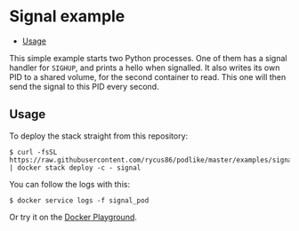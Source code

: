 # Signal example

- [Usage](#usage)

This simple example starts two Python processes. One of them has a signal handler for `SIGHUP`, and prints a hello when signalled. It also writes its own PID to a shared volume, for the second container to read. This one will then send the signal to this PID every second.

## Usage

To deploy the stack straight from this repository:

```shell
$ curl -fsSL https://raw.githubusercontent.com/rycus86/podlike/master/examples/signal/stack.yml | docker stack deploy -c - signal
```

You can follow the logs with this:

```shell
$ docker service logs -f signal_pod
```

Or try it on the [Docker Playground](https://labs.play-with-docker.com/?stack=https://raw.githubusercontent.com/rycus86/podlike/master/examples/signal/stack.yml&stack_name=signal).

